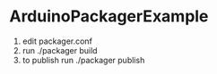 # ArduinoPackagerExample

1. edit packager.conf
2. run ./packager build
3. to publish run ./packager publish